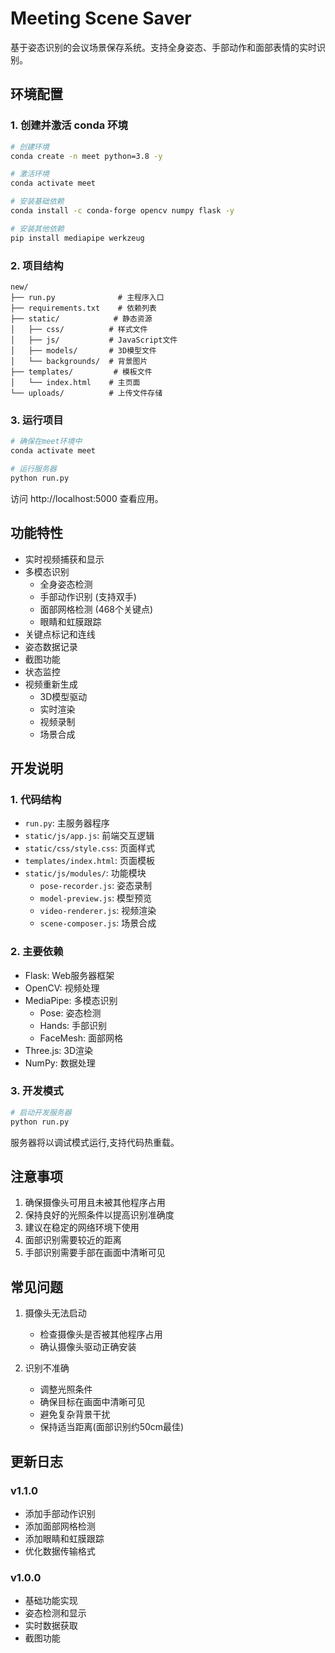 # Meeting Scene Saver

基于姿态识别的会议场景保存系统。支持全身姿态、手部动作和面部表情的实时识别。

## 环境配置

### 1. 创建并激活 conda 环境

```bash
# 创建环境
conda create -n meet python=3.8 -y

# 激活环境
conda activate meet

# 安装基础依赖
conda install -c conda-forge opencv numpy flask -y

# 安装其他依赖
pip install mediapipe werkzeug
```

### 2. 项目结构

```
new/
├── run.py              # 主程序入口
├── requirements.txt    # 依赖列表
├── static/            # 静态资源
│   ├── css/          # 样式文件
│   ├── js/           # JavaScript文件
│   ├── models/       # 3D模型文件
│   └── backgrounds/  # 背景图片
├── templates/         # 模板文件
│   └── index.html    # 主页面
└── uploads/          # 上传文件存储
```

### 3. 运行项目

```bash
# 确保在meet环境中
conda activate meet

# 运行服务器
python run.py
```

访问 http://localhost:5000 查看应用。

## 功能特性

- 实时视频捕获和显示
- 多模态识别
  - 全身姿态检测
  - 手部动作识别 (支持双手)
  - 面部网格检测 (468个关键点)
  - 眼睛和虹膜跟踪
- 关键点标记和连线
- 姿态数据记录
- 截图功能
- 状态监控
- 视频重新生成
  - 3D模型驱动
  - 实时渲染
  - 视频录制
  - 场景合成

## 开发说明

### 1. 代码结构

- `run.py`: 主服务器程序
- `static/js/app.js`: 前端交互逻辑
- `static/css/style.css`: 页面样式
- `templates/index.html`: 页面模板
- `static/js/modules/`: 功能模块
  - `pose-recorder.js`: 姿态录制
  - `model-preview.js`: 模型预览
  - `video-renderer.js`: 视频渲染
  - `scene-composer.js`: 场景合成

### 2. 主要依赖

- Flask: Web服务器框架
- OpenCV: 视频处理
- MediaPipe: 多模态识别
  - Pose: 姿态检测
  - Hands: 手部识别
  - FaceMesh: 面部网格
- Three.js: 3D渲染
- NumPy: 数据处理

### 3. 开发模式

```bash
# 启动开发服务器
python run.py
```

服务器将以调试模式运行,支持代码热重载。

## 注意事项

1. 确保摄像头可用且未被其他程序占用
2. 保持良好的光照条件以提高识别准确度
3. 建议在稳定的网络环境下使用
4. 面部识别需要较近的距离
5. 手部识别需要手部在画面中清晰可见

## 常见问题

1. 摄像头无法启动
   - 检查摄像头是否被其他程序占用
   - 确认摄像头驱动正确安装

2. 识别不准确
   - 调整光照条件
   - 确保目标在画面中清晰可见
   - 避免复杂背景干扰
   - 保持适当距离(面部识别约50cm最佳)

## 更新日志

### v1.1.0
- 添加手部动作识别
- 添加面部网格检测
- 添加眼睛和虹膜跟踪
- 优化数据传输格式

### v1.0.0
- 基础功能实现
- 姿态检测和显示
- 实时数据获取
- 截图功能 